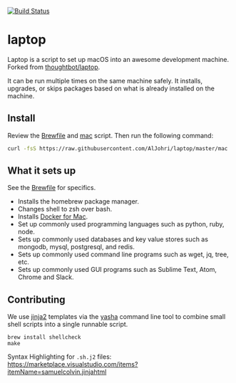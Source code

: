 [![Build Status](https://travis-ci.org/AlJohri/laptop.svg?branch=master)](https://travis-ci.org/AlJohri/laptop)

# laptop

Laptop is a script to set up macOS into an awesome development machine. Forked from [thoughtbot/laptop](https://github.com/thoughtbot/laptop).

It can be run multiple times on the same machine safely. It installs, upgrades, or skips packages based on what is already installed on the machine.

## Install

Review the [Brewfile](https://github.com/AlJohri/laptop/blob/master/templates/Brewfile) and [mac](https://github.com/AlJohri/laptop/blob/master/mac) script. Then run the following command:

```sh
curl -fsS https://raw.githubusercontent.com/AlJohri/laptop/master/mac | sh | tee ~/laptop.log
```

## What it sets up

See the [Brewfile](https://github.com/AlJohri/laptop/blob/master/templates/Brewfile) for specifics.

- Installs the homebrew package manager.
- Changes shell to zsh over bash.
- Installs [Docker for Mac](https://docs.docker.com/docker-for-mac/install/).
- Set up commonly used programming languages such as python, ruby, node.
- Sets up commonly used databases and key value stores such as mongodb, mysql, postgresql, and redis.
- Sets up commonly used command line programs such as wget, jq, tree, etc.
- Sets up commonly used GUI programs such as Sublime Text, Atom, Chrome and Slack.

## Contributing

We use [jinja2](http://jinja.pocoo.org/docs/2.9/) templates via the [yasha](https://github.com/kblomqvist/yasha) command line tool to combine small shell scripts into a single runnable script.

```
brew install shellcheck
make
```

Syntax Highlighting for `.sh.j2` files: https://marketplace.visualstudio.com/items?itemName=samuelcolvin.jinjahtml

